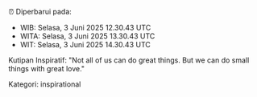 ⏰ Diperbarui pada:
- WIB: Selasa, 3 Juni 2025 12.30.43 UTC
- WITA: Selasa, 3 Juni 2025 13.30.43 UTC
- WIT: Selasa, 3 Juni 2025 14.30.43 UTC

Kutipan Inspiratif:
"Not all of us can do great things. But we can do small things with great love."


Kategori: inspirational

